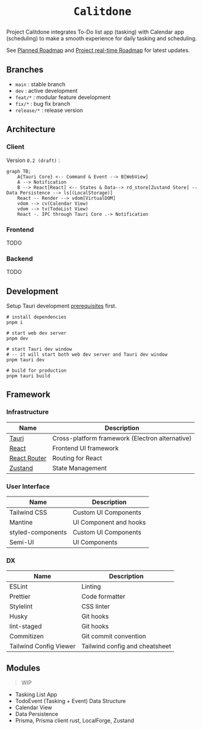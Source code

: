 <h1>
  <p align="center">
    <samp>
      Calitdone
    </samp>
  </p>
</h1>

Project Calitdone integrates To-Do list app (tasking) with Calendar app (scheduling) to make a smooth experience for
daily tasking and scheduling.

See [Planned Roadmap](docs/Roadmap.md) and [Project real-time Roadmap](https://jabriel.notion.site/404ec6d1dd084c17a4a877afc327ee47) for latest updates.

## Branches

- `main` : stable branch
- `dev` : active development
- `feat/*` : modular feature development
- `fix/*` : bug fix branch
- `release/*` : release version

## Architecture

### Client

Version `0.2 (draft)` :

```mermaid
graph TB;
    A{Tauri Core} <-- Command & Event --> B[WebView]
    A --> Notification
    B --> React[React] <-- States & Data--> rd_store[Zustand Store] -- Data Persistence --> ls[(LocalStorage)]
    React -- Render --> vdom[VirtualDOM]
    vdom --> cv(Calendar View)
    vdom --> tv(TodoList View)
    React -. IPC through Tauri Core .-> Notification

```

### Frontend

TODO

### Backend

TODO

## Development

Setup Tauri development [prerequisites](https://tauri.app/v1/guides/getting-started/prerequisites) first.

```shell
# install dependencies
pnpm i

# start web dev server
pnpm dev

# start Tauri dev window
# -- it will start both web dev server and Tauri dev window
pnpm tauri dev

# build for production
pnpm tauri build
```

## Framework

### Infrastructure

| Name                                         | Description                                     |
|----------------------------------------------|-------------------------------------------------|
| [Tauri](https://tauri.app/)                  | Cross-platform framework (Electron alternative) |
| [React](https://reactjs.org)                 | Frontend UI framework                           |
| [React Router](https://reactrouter.com)      | Routing for React                               |
| [Zustand](https://github.com/pmndrs/zustand) | State Management                                |

### User Interface

| Name              | Description            |
|-------------------|------------------------|
| Tailwind CSS      | Custom UI Components   |
| Mantine           | UI Component and hooks |
| styled-components | Custom UI Components   |
| Semi-UI           | UI Components          |

### DX

| Name                   | Description                    |
|------------------------|--------------------------------|
| ESLint                 | Linting                        |
| Prettier               | Code formatter                 |
| Stylelint              | CSS linter                     |
| Husky                  | Git hooks                      |
| lint-staged            | Git hooks                      |
| Commitizen             | Git commit convention          |
| Tailwind Config Viewer | Tailwind config and cheatsheet |

## Modules

> WIP

- Tasking List App
- TodoEvent (Tasking + Event) Data Structure
- Calendar View
- Data Persistence
- Prisma, Prisma client rust, LocalForge, Zustand